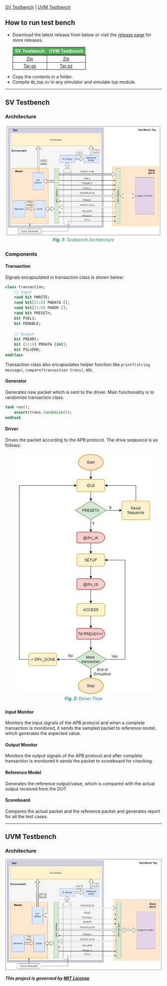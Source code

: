 <style>
    figure {
      padding: 4px;
      margin: auto;
      text-align: center;
    }
    
    :nav {
        margin-left: 10px;
    }

    figcaption {
      color: rgba(0, 134, 125, 0.938);
      font-style: italic;
      padding: 2px;
      text-align: center;
    }

    table {
        margin-left: auto;
        margin-right: auto;
        width: auto;
    }
    th {
        border-bottom: 2px solid black;
        background-color: #4CAF50;
        color: white;
    }

    td {
        border: 1px solid black;
    }
</style>

<p class="nav"><a href="#sv-testbench">SV Testbench</a> | <a href="#uvm-testbench">UVM Testbench</a> </p>

## How to run test bench

- Download the latest release from below or visit the [release page](https://github.com/kumarrishav14/AMBA_APB/releases) for more releases.
    <table align="center">
        <thead>
        <tr>
            <th>SV Testbench</th>
            <th>UVM Testbench</th>
        </tr>
        </thead>
        <tbody>
        <tr align="center">
            <td>
                <a href =  "https://github.com/kumarrishav14/AMBA_APB/archive/v1.0.zip">Zip</a>
            </td>
            <td>
                <a href="https://github.com/kumarrishav14/AMBA_APB/archive/v1.0.zip">Zip</a>
            </td>
        </tr>
        <tr align="center">
            <td>
                <a href="https://github.com/kumarrishav14/AMBA_APB/archive/v1.0.tar.gz">Tar.gz</a>
            </td>
            <td>
                <a href="https://github.com/kumarrishav14/AMBA_APB/archive/v1.0.tar.gz">Tar.gz</a>
            </td>
        </tr>
        </tbody>
    </table>

<p>
    &NewLine;
</p>

- Copy the contents in a folder.
- Compile *tb_top.sv* in any simulator and simulate *top* module.

---

## SV Testbench

### Architecture

<figure>
    <img src="images/APB_TB_arch.png"/>
    <figcaption><b>Fig. 1:</b> Testbench Architecture</figcaption>
</figure>

### Components

#### **Transaction**

Signals encapsulated in transaction class is shown below:

```sv
class transaction;
    // Input
    rand bit PWRITE;          
    rand bit[31:0] PWDATA [];   
    rand bit[31:0] PADDR [];   
    rand bit PRESETn;    
    bit PSEL1;
    bit PENABLE;

    // Output
    bit PREADY;
    bit [31:0] PRDATA [int];
    bit PSLVERR;
endclass
```

Transaction class also encapsulates helper function like `printf(string message)`, `compare(transaction trans)`, etc.

#### **Generator**

Generates new packet which is sent to the driver. Main functionality is to randomize transaction class.

```sv
task run();
    assert(trans.randomize());
endtask
```

#### **Driver**

Drives the packet according to the APB protocol. The drive seqeunce is as follows:

<figure>
    <img src="images/driver.png"/>
    <figcaption> <b>Fig. 2: </b>Driver Flow</figcaption>
</figure>
<!-- <img src = "images\driver.png" height=560 alt="driver flow"> -->

#### **Input Monitor**

Monitors the input signals of the APB protocol and when a complete transaction is monitored, it sends the sampled packet to reference model, which generates the expected value.

#### **Output Monitor**

Monitors the output signals of the APB protocol and after complete transaction is monitored it sends the packet to scoreboard for checking.

#### **Reference Model**

Generates the reference output/value, which is compared with the actual output received from the DUT

#### **Scoreboard**

Compares the actual packet and the reference packet and generates report for all the test cases.

---

## UVM Testbench

### Architecture

![image](images\APB_TB_arch.png)

**_This project is governed by [MIT License](LICENSE)_**
